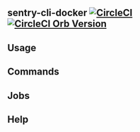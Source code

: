 ## sentry-cli-docker [![CircleCI](https://circleci.com/gh/Rochet2/sentry-cli-docker.svg?style=svg)](https://circleci.com/gh/Rochet2/sentry-cli-docker) [![CircleCI Orb Version](https://img.shields.io/badge/endpoint.svg?url=https://badges.circleci.io/orb/rochet2/sentry-cli-docker)](https://circleci.com/orbs/registry/orb/rochet2/sentry-cli-docker)

## Usage

## Commands

## Jobs

## Help

